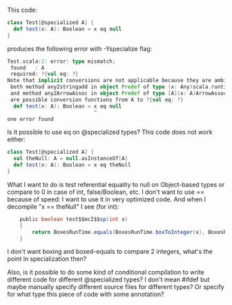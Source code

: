 This code:

```scala
class Test[@specialized A] {
  def test(x: A): Boolean = x eq null
}
```

produces the following error with -Yspecialize flag:

```scala
Test.scala:2: error: type mismatch;
 found   : A
 required: ?{val eq: ?}
Note that implicit conversions are not applicable because they are ambiguous:
 both method any2stringadd in object Predef of type (x: Any)scala.runtime.StringAdd
 and method any2ArrowAssoc in object Predef of type [A](x: A)ArrowAssoc[A]
 are possible conversion functions from A to ?{val eq: ?}
  def test(x: A): Boolean = x eq null
                            ^
one error found
```

Is it possible to use eq on @specialized types? This code does not work either:

```scala
class Test[@specialized A] {
  val theNull: A = null.asInstanceOf[A]
  def test(x: A): Boolean = x eq theNull
}
```

What I want to do is test referential equality to null on Object-based types or compare to 0 in case of int, false/Boolean, etc. I don't want to use == because of speed: I want to use it in very optimized code. And when I decompile "x == theNull" I see (for int):

```scala
    public boolean test$$mcI$$sp(int x)
    {
        return BoxesRunTime.equals(BoxesRunTime.boxToInteger(x), BoxesRunTime.boxToInteger(theNull()));
    }
```

I don't want boxing and boxed-equals to compare 2 integers, what's the point in specialization then?

Also, is it possible to do some kind of conditional compilation to write different code for different @specialized types? I don't mean #ifdef but maybe manually specify different source files for different types? Or specify for what type this piece of code with some annotation?
